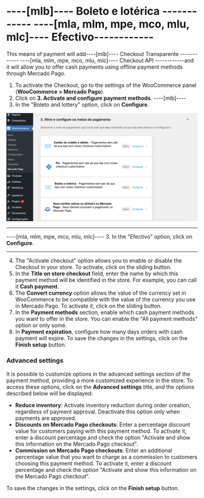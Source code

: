 # ----[mlb]---- Boleto e lotérica ------------ ----[mla, mlm, mpe, mco, mlu, mlc]---- Efectivo------------

This means of payment will add----[mlb]---- Checkout Transparente ------------ ----[mla, mlm, mpe, mco, mlu, mlc]---- Checkout API ------------and it will allow you to offer cash payments using offline payment methods through Mercado Pago.

1. To activate the Checkout, go to the settings of the WooCommerce panel (**WooCommerce > Mercado Pago**).
2. Click on **3. Activate and configure payment methods**.
----[mlb]----
3. In the "Boleto and lottery" option, click on **Configure**.

![Active and configure](/images/woocomerce/cho-pro-active-configure-pt.png)

------------
----[mla, mlm, mpe, mco, mlu, mlc]----
3. In the "Efectivo" option, click on **Configure**.

------------
4. The "Activate checkout" option allows you to enable or disable the Checkout in your store. To activate, click on the sliding button.
5. In the **Title on store checkout** field, enter the name by which this payment method will be identified in the store. For example, you can call it **Cash payment**.
6. The **Convert currency** option allows the value of the currency set in WooCommerce to be compatible with the value of the currency you use in Mercado Pago. To activate it, click on the sliding button.
7. In the **Payment methods** section, enable which cash payment methods you want to offer in the store. You can enable the "All payment methods" option or only some.
8. In **Payment expiration**, configure how many days orders with cash payment will expire.
To save the changes in the settings, click on the **Finish setup** button.

### Advanced settings

It is possible to customize options in the advanced settings section of the payment method, providing a more customized experience in the store. To access these options, click on the **Advanced settings** title, and the options described below will be displayed:

- **Reduce inventory**: Activate inventory reduction during order creation, regardless of payment approval. Deactivate this option only when payments are approved.
- **Discounts on Mercado Pago checkouts**: Enter a percentage discount value for customers paying with this payment method. To activate it, enter a discount percentage and check the option "Activate and show this information on the Mercado Pago checkout".
- **Commission on Mercado Pago checkouts**: Enter an additional percentage value that you want to charge as a commission to customers choosing this payment method. To activate it, enter a discount percentage and check the option "Activate and show this information on the Mercado Pago checkout".

To save the changes in the settings, click on the **Finish setup** button.